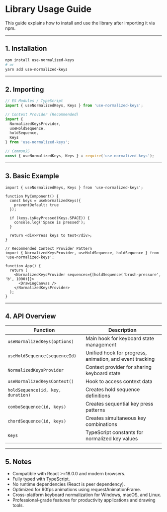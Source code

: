 # Library Usage Guide

This guide explains how to install and use the library after importing it via npm.

---

## 1. Installation

```bash
npm install use-normalized-keys
# or
yarn add use-normalized-keys
```

---

## 2. Importing

```ts
// ES Modules / TypeScript
import { useNormalizedKeys, Keys } from 'use-normalized-keys';

// Context Provider (Recommended)
import { 
  NormalizedKeysProvider, 
  useHoldSequence, 
  holdSequence,
  Keys 
} from 'use-normalized-keys';

// CommonJS
const { useNormalizedKeys, Keys } = require('use-normalized-keys');
```

---

## 3. Basic Example

```tsx
import { useNormalizedKeys, Keys } from 'use-normalized-keys';

function MyComponent() {
  const keys = useNormalizedKeys({
    preventDefault: true
  });

  if (keys.isKeyPressed(Keys.SPACE)) {
    console.log('Space is pressed');
  }

  return <div>Press keys to test</div>;
}

// Recommended Context Provider Pattern
import { NormalizedKeysProvider, useHoldSequence, holdSequence } from 'use-normalized-keys';

function App() {
  return (
    <NormalizedKeysProvider sequences={[holdSequence('brush-pressure', 'b', 1000)]}>
      <DrawingCanvas />
    </NormalizedKeysProvider>
  );
}
```

---

## 4. API Overview

| Function | Description |
| -------- | ----------- |
| `useNormalizedKeys(options)` | Main hook for keyboard state management |
| `useHoldSequence(sequenceId)` | Unified hook for progress, animation, and event tracking |
| `NormalizedKeysProvider` | Context provider for sharing keyboard state |
| `useNormalizedKeysContext()` | Hook to access context data |
| `holdSequence(id, key, duration)` | Creates hold sequence definitions |
| `comboSequence(id, keys)` | Creates sequential key press patterns |
| `chordSequence(id, keys)` | Creates simultaneous key combinations |
| `Keys` | TypeScript constants for normalized key values |

---

## 5. Notes

* Compatible with React >=18.0.0 and modern browsers.
* Fully typed with TypeScript.
* No runtime dependencies (React is peer dependency).
* Optimized for 60fps animations using requestAnimationFrame.
* Cross-platform keyboard normalization for Windows, macOS, and Linux.
* Professional-grade features for productivity applications and drawing tools.